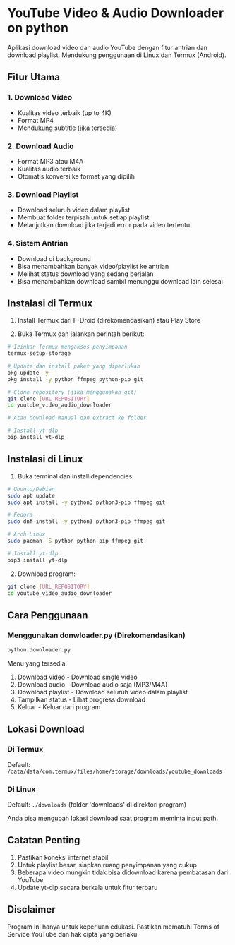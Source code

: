 # YouTube Video & Audio Downloader on python

Aplikasi download video dan audio YouTube dengan fitur antrian dan download playlist. Mendukung penggunaan di Linux dan Termux (Android).

## Fitur Utama

### 1. Download Video
- Kualitas video terbaik (up to 4K)
- Format MP4
- Mendukung subtitle (jika tersedia)

### 2. Download Audio
- Format MP3 atau M4A
- Kualitas audio terbaik
- Otomatis konversi ke format yang dipilih

### 3. Download Playlist
- Download seluruh video dalam playlist
- Membuat folder terpisah untuk setiap playlist
- Melanjutkan download jika terjadi error pada video tertentu

### 4. Sistem Antrian 
- Download di background
- Bisa menambahkan banyak video/playlist ke antrian
- Melihat status download yang sedang berjalan
- Bisa menambahkan download sambil menunggu download lain selesai

## Instalasi di Termux

1. Install Termux dari F-Droid (direkomendasikan) atau Play Store

2. Buka Termux dan jalankan perintah berikut:
```bash
# Izinkan Termux mengakses penyimpanan
termux-setup-storage

# Update dan install paket yang diperlukan
pkg update -y
pkg install -y python ffmpeg python-pip git

# Clone repository (jika menggunakan git)
git clone [URL_REPOSITORY]
cd youtube_video_audio_downloader

# Atau download manual dan extract ke folder

# Install yt-dlp
pip install yt-dlp
```

## Instalasi di Linux

1. Buka terminal dan install dependencies:
```bash
# Ubuntu/Debian
sudo apt update
sudo apt install -y python3 python3-pip ffmpeg git

# Fedora
sudo dnf install -y python3 python3-pip ffmpeg git

# Arch Linux
sudo pacman -S python python-pip ffmpeg git

# Install yt-dlp
pip3 install yt-dlp
```

2. Download program:
```bash
git clone [URL_REPOSITORY]
cd youtube_video_audio_downloader
```

## Cara Penggunaan

### Menggunakan donwloader.py (Direkomendasikan)
```bash
python downloader.py
```

Menu yang tersedia:
1. Download video - Download single video
2. Download audio - Download audio saja (MP3/M4A)
3. Download playlist - Download seluruh video dalam playlist
4. Tampilkan status - Lihat progress download
5. Keluar - Keluar dari program


## Lokasi Download

### Di Termux
Default: `/data/data/com.termux/files/home/storage/downloads/youtube_downloads`

### Di Linux
Default: `./downloads` (folder 'downloads' di direktori program)

Anda bisa mengubah lokasi download saat program meminta input path.



## Catatan Penting

1. Pastikan koneksi internet stabil
2. Untuk playlist besar, siapkan ruang penyimpanan yang cukup
3. Beberapa video mungkin tidak bisa didownload karena pembatasan dari YouTube
4. Update yt-dlp secara berkala untuk fitur terbaru


## Disclaimer

Program ini hanya untuk keperluan edukasi. Pastikan mematuhi Terms of Service YouTube dan hak cipta yang berlaku.
